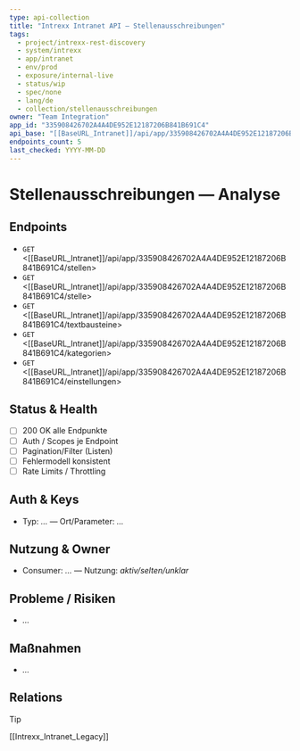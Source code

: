 ```yaml
---
type: api-collection
title: "Intrexx Intranet API — Stellenausschreibungen"
tags:
  - project/intrexx-rest-discovery
  - system/intrexx
  - app/intranet
  - env/prod
  - exposure/internal-live
  - status/wip
  - spec/none
  - lang/de
  - collection/stellenausschreibungen
owner: "Team Integration"
app_id: "335908426702A4A4DE952E12187206B841B691C4"
api_base: "[[BaseURL_Intranet]]/api/app/335908426702A4A4DE952E12187206B841B691C4"
endpoints_count: 5
last_checked: YYYY-MM-DD
---
```


# Stellenausschreibungen — Analyse

## Endpoints
- `GET` <[[BaseURL_Intranet]]/api/app/335908426702A4A4DE952E12187206B841B691C4/stellen>
- `GET` <[[BaseURL_Intranet]]/api/app/335908426702A4A4DE952E12187206B841B691C4/stelle>
- `GET` <[[BaseURL_Intranet]]/api/app/335908426702A4A4DE952E12187206B841B691C4/textbausteine>
- `GET` <[[BaseURL_Intranet]]/api/app/335908426702A4A4DE952E12187206B841B691C4/kategorien>
- `GET` <[[BaseURL_Intranet]]/api/app/335908426702A4A4DE952E12187206B841B691C4/einstellungen>

## Status & Health
- [ ] 200 OK alle Endpunkte
- [ ] Auth / Scopes je Endpoint
- [ ] Pagination/Filter (Listen)
- [ ] Fehlermodell konsistent
- [ ] Rate Limits / Throttling

## Auth & Keys
- Typ: _…_ — Ort/Parameter: _…_

## Nutzung & Owner
- Consumer: _…_ — Nutzung: _aktiv/selten/unklar_

## Probleme / Risiken
- _…_

## Maßnahmen
- _…_
## Relations
> [!tip]
> [[Intrexx_Intranet_Legacy]]
